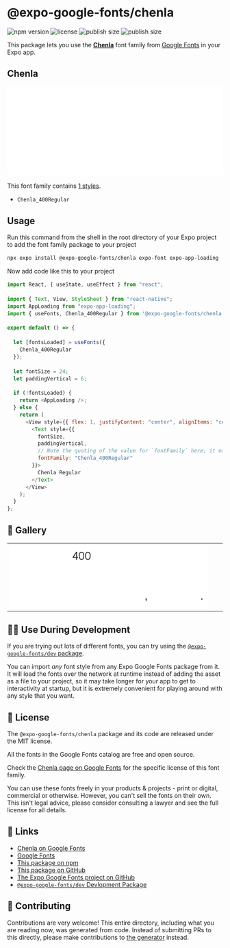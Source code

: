 # @expo-google-fonts/chenla

![npm version](https://flat.badgen.net/npm/v/@expo-google-fonts/chenla)
![license](https://flat.badgen.net/github/license/expo/google-fonts)
![publish size](https://flat.badgen.net/packagephobia/install/@expo-google-fonts/chenla)
![publish size](https://flat.badgen.net/packagephobia/publish/@expo-google-fonts/chenla)

This package lets you use the [**Chenla**](https://fonts.google.com/specimen/Chenla) font family from [Google Fonts](https://fonts.google.com/) in your Expo app.

## Chenla

![Chenla](./font-family.png)

This font family contains [1 styles](#-gallery).

- `Chenla_400Regular`

## Usage

Run this command from the shell in the root directory of your Expo project to add the font family package to your project

```sh
npx expo install @expo-google-fonts/chenla expo-font expo-app-loading
```

Now add code like this to your project

```js
import React, { useState, useEffect } from "react";

import { Text, View, StyleSheet } from "react-native";
import AppLoading from "expo-app-loading";
import { useFonts, Chenla_400Regular } from '@expo-google-fonts/chenla';

export default () => {

  let [fontsLoaded] = useFonts({
    Chenla_400Regular
  });

  let fontSize = 24;
  let paddingVertical = 6;

  if (!fontsLoaded) {
    return <AppLoading />;
  } else {
    return (
      <View style={{ flex: 1, justifyContent: "center", alignItems: "center" }}>
        <Text style={{
          fontSize,
          paddingVertical,
          // Note the quoting of the value for `fontFamily` here; it expects a string!
          fontFamily: "Chenla_400Regular"
        }}>
          Chenla Regular
        </Text>
      </View>
    );
  }
};
```

## 🔡 Gallery


||||
|-|-|-|
|![Chenla_400Regular](./Chenla_400Regular.ttf.png)||||


## 👩‍💻 Use During Development

If you are trying out lots of different fonts, you can try using the [`@expo-google-fonts/dev` package](https://github.com/expo/google-fonts/tree/master/font-packages/dev#readme).

You can import _any_ font style from any Expo Google Fonts package from it. It will load the fonts over the network at runtime instead of adding the asset as a file to your project, so it may take longer for your app to get to interactivity at startup, but it is extremely convenient for playing around with any style that you want.


## 📖 License

The `@expo-google-fonts/chenla` package and its code are released under the MIT license.

All the fonts in the Google Fonts catalog are free and open source.

Check the [Chenla page on Google Fonts](https://fonts.google.com/specimen/Chenla) for the specific license of this font family.

You can use these fonts freely in your products & projects - print or digital, commercial or otherwise. However, you can't sell the fonts on their own. This isn't legal advice, please consider consulting a lawyer and see the full license for all details.

## 🔗 Links

- [Chenla on Google Fonts](https://fonts.google.com/specimen/Chenla)
- [Google Fonts](https://fonts.google.com/)
- [This package on npm](https://www.npmjs.com/package/@expo-google-fonts/chenla)
- [This package on GitHub](https://github.com/expo/google-fonts/tree/master/font-packages/chenla)
- [The Expo Google Fonts project on GitHub](https://github.com/expo/google-fonts)
- [`@expo-google-fonts/dev` Devlopment Package](https://github.com/expo/google-fonts/tree/master/font-packages/dev)

## 🤝 Contributing

Contributions are very welcome! This entire directory, including what you are reading now, was generated from code. Instead of submitting PRs to this directly, please make contributions to [the generator](https://github.com/expo/google-fonts/tree/master/packages/generator) instead.
